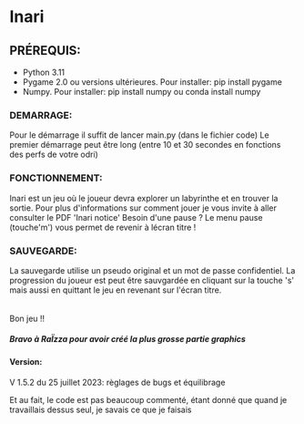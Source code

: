 # Inari

## PRÉREQUIS:
- Python 3.11
- Pygame 2.0 ou versions ultérieures. Pour installer: pip install pygame
- Numpy. Pour installer: pip install numpy ou conda install numpy

### DEMARRAGE:
Pour le démarrage il suffit de lancer main.py (dans le fichier code)
Le premier démarrage peut être long (entre 10 et 30 secondes en fonctions des perfs de votre odri)

### FONCTIONNEMENT:
Inari est un jeu où le joueur devra explorer un labyrinthe et en trouver la sortie.
Pour plus d'informations sur comment jouer je vous invite à aller consulter le PDF 'Inari notice'
Besoin d'une pause ? Le menu pause (touche'm') vous permet de revenir à lécran titre !

### SAUVEGARDE:
La sauvegarde utilise un pseudo original et un mot de passe confidentiel.
La progression du joueur est peut être sauvgardée en cliquant sur la touche 's' mais aussi en quittant le jeu en revenant sur l'écran titre.


######
Bon jeu !!

##### Bravo à RaÏzza pour avoir créé la plus grosse partie graphics

#### Version: 
  V 1.5.2 du 25 juillet 2023: règlages de bugs et équilibrage
  
  Et au fait, le code est pas beaucoup commenté, étant donné que quand je travaillais dessus seul, je savais ce que je faisais
